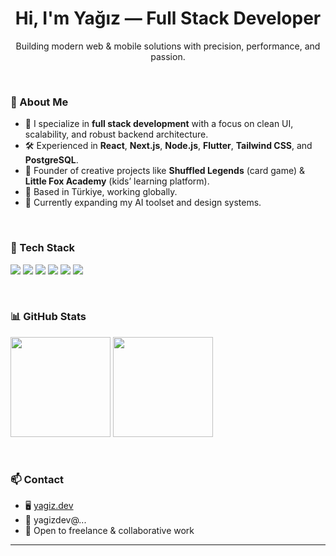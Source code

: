 <h1 align="center">Hi, I'm Yağız — Full Stack Developer</h1>

<p align="center">
  Building modern web & mobile solutions with precision, performance, and passion.
</p>

<br />

### 💼 About Me

- 🎯 I specialize in **full stack development** with a focus on clean UI, scalability, and robust backend architecture.  
- 🛠️ Experienced in **React**, **Next.js**, **Node.js**, **Flutter**, **Tailwind CSS**, and **PostgreSQL**.  
- 🚀 Founder of creative projects like **Shuffled Legends** (card game) & **Little Fox Academy** (kids’ learning platform).  
- 📍 Based in Türkiye, working globally.  
- 🌱 Currently expanding my AI toolset and design systems.

<br />

### 🧰 Tech Stack

<p align="left">
  <img src="https://img.shields.io/badge/React-20232A?style=for-the-badge&logo=react&logoColor=61DAFB" />
  <img src="https://img.shields.io/badge/Next.js-black?style=for-the-badge&logo=next.js" />
  <img src="https://img.shields.io/badge/Node.js-339933?style=for-the-badge&logo=nodedotjs&logoColor=white" />
  <img src="https://img.shields.io/badge/Flutter-02569B?style=for-the-badge&logo=flutter&logoColor=white" />
  <img src="https://img.shields.io/badge/TailwindCSS-38B2AC?style=for-the-badge&logo=tailwind-css&logoColor=white" />
  <img src="https://img.shields.io/badge/PostgreSQL-4169E1?style=for-the-badge&logo=postgresql&logoColor=white" />
</p>

<br />

### 📊 GitHub Stats

<p align="left">
  <img src="https://github-readme-stats.vercel.app/api?username=YOUR_GITHUB_USERNAME&show_icons=true&theme=calm" height="160" />
  <img src="https://github-readme-stats.vercel.app/api/top-langs/?username=YOUR_GITHUB_USERNAME&layout=compact&theme=calm" height="160"/>
</p>

<br />

### 📫 Contact

- 🖥️ [yagiz.dev](https://yagiz.dev)  
- 📧 yagizdev@...  
- 📌 Open to freelance & collaborative work

---

<!-- Designed with clarity, written with intent. -->
